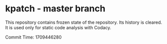 # kpatch - master branch

This repository contains frozen state of the repository.
Its history is cleared. It is used only for static code
analysis with Codacy.

Commit Time: 1709446280